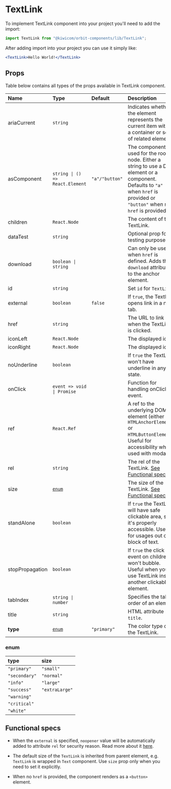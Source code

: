 # TextLink

To implement TextLink component into your project you'll need to add the import:

```jsx
import TextLink from "@kiwicom/orbit-components/lib/TextLink";
```

After adding import into your project you can use it simply like:

```jsx
<TextLink>Hello World!</TextLink>
```

## Props

Table below contains all types of the props available in TextLink component.

| Name            | Type                            | Default        | Description                                                                                                                                                                    |
| :-------------- | :------------------------------ | :------------- | :----------------------------------------------------------------------------------------------------------------------------------------------------------------------------- |
| ariaCurrent     | `string`                        |                | Indicates whether the element represents the current item within a container or set of related elements.                                                                       |
| asComponent     | `string \| () => React.Element` | `"a"/"button"` | The component used for the root node. Either a string to use a DOM element or a component. Defaults to `"a"` when `href` is provided or `"button"` when no `href` is provided. |
| children        | `React.Node`                    |                | The content of the TextLink.                                                                                                                                                   |
| dataTest        | `string`                        |                | Optional prop for testing purposes.                                                                                                                                            |
| download        | `boolean \| string`             |                | Can only be used when `href` is defined. Adds the `download` attribute to the anchor element.                                                                                  |
| id              | `string`                        |                | Set `id` for `TextLink`                                                                                                                                                        |
| external        | `boolean`                       | `false`        | If `true`, the TextLink opens link in a new tab.                                                                                                                               |
| href            | `string`                        |                | The URL to link when the TextLink is clicked.                                                                                                                                  |
| iconLeft        | `React.Node`                    |                | The displayed icon.                                                                                                                                                            |
| iconRight       | `React.Node`                    |                | The displayed icon.                                                                                                                                                            |
| noUnderline     | `boolean`                       |                | If `true` the TextLink won't have underline in any its state.                                                                                                                  |
| onClick         | `event => void \| Promise`      |                | Function for handling onClick event.                                                                                                                                           |
| ref             | `React.Ref`                     |                | A ref to the underlying DOM element (either `HTMLAnchorElement` or `HTMLButtonElement`). Useful for accessibility when used with modals.                                       |
| rel             | `string`                        |                | The rel of the TextLink. [See Functional specs](#functional-specs)                                                                                                             |
| size            | [`enum`](#enum)                 |                | The size of the TextLink. [See Functional specs](#functional-specs)                                                                                                            |
| standAlone      | `boolean`                       |                | If `true` the TextLink will have safe clickable area, so it's properly accessible. Useful for usages out of a block of text.                                                   |
| stopPropagation | `boolean`                       |                | If `true` the click event on children won't bubble. Useful when you use TextLink inside another clickable element.                                                             |
| tabIndex        | `string \| number`              |                | Specifies the tab order of an element                                                                                                                                          |
| title           | `string`                        |                | HTML attribute `title`.                                                                                                                                                        |
| **type**        | [`enum`](#enum)                 | `"primary"`    | The color type of the TextLink.                                                                                                                                                |

### enum

| type          | size           |
| :------------ | :------------- |
| `"primary"`   | `"small"`      |
| `"secondary"` | `"normal"`     |
| `"info"`      | `"large"`      |
| `"success"`   | `"extraLarge"` |
| `"warning"`   |
| `"critical"`  |
| `"white"`     |

## Functional specs

- When the `external` is specified, `noopener` value will be automatically added to attribute `rel` for security reason. Read more about it [here](https://web.dev/external-anchors-use-rel-noopener/).

- The default size of the `TextLink` is inherited from parent element, e.g. `TextLink` is wrapped in `Text` component. Use `size` prop only when you need to set it explicitly.

- When no `href` is provided, the component renders as a `<button>` element.
